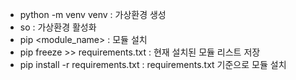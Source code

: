 - python -m venv venv : 가상환경 생성
- so : 가상환경 활성화
- pip <module_name> : 모듈 설치
- pip freeze >> requirements.txt : 현재 설치된 모듈 리스트 저장
- pip install -r requirements.txt : requirements.txt 기준으로 모듈 설치